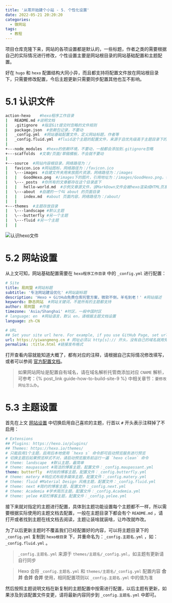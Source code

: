 ```yaml
---
title: '从零开始建个小站 - 5. 个性化设置'
date: 2022-05-21 20:20:20
categories:
  - 做网站
tags:
  - 教程
---
```

项目仓库克隆下来，网站的各项设置都是默认的，一些标题，作者之类的需要根据自己的实际情况进行修改，个性设置主要是网站根目录的网站基础配置和主题配置。

好在 `hugo` 和 `hexo` 配置结构大同小异，而且都支持将配置文件放在网站根目录下，只需要修改配置，今后主题更新只需要同步配置其他也互不影响。
<!-- more -->
# 5.1 认识文件
```bash
action-hexo    #hexo程序工作目录
|   README.md #说明文档
|   .gitignore  #指定Git提交时忽略的文件规则
|   package.json  #依赖包记录，不要动
|   _config.yml  #网站基础配置文件，定义网站标题，作者等
|   _config.fluid.yml  #fluid这个主题的配置文件，来源于且优先级高于主题目录下的_config.yml
|
+---node_modules  #hexo的依赖环境，不要动，一般都会添加到.gitignore忽略
+---scaffolds  #文章/页面/草稿模板，不会就不要动
|
+---source  #网站内容根目录，网络路径为：/
|   favicon.ico #网站图标，网络路径为：/favicon.ico
|   \---images  #自建文件夹用来放图片资源，网络路径为：/images
|   |   GoodHexo.png  #/images下的图片，引用地址为：/images/GoodHexo.png，也可以相对路径：../images/GoodHexo.png
|   \---_posts  #你所有的文章都存在这个目录底下
|   |   hello-world.md  #示例文章源文件，该MarkDown文件会被hexo渲染成HTML页发布
|   \---about  #自建的一个叫 about 的页面目录
|   |   index.md  #about 页面内容，网络路径为：/about/
|   |
+---themes  #主题存放目录
|   \---landscape #默认主题
|   \---butterfly #另一个主题
|   \---fluid #另一个主题
|   |
```
![认识hexo文件](https://raw.gitmirror.com/828767/static/master/images/hexo-files-tree.png "Hexo 项目文件结构")

# 5.2 网站设置
从上文可知，网站基础配置需要在 `hexo程序工作目录` 中的 `_config.yml` 进行配置：
```yml
# Site
title: 易网盟 #网站标题
subtitle: '专注网站建设优化' #网站副标题
description: 'Hexo + GitHub免费仓库托管方案，微软不倒，羊毛到老！' #网站描述
keywords: 静态网站  #网站关键词，不是所有的主题都支持
author: 易网盟  #作者
timezone: 'Asia/Shanghai' #时区，一般中国时区
# language: en  #网站语言，默认 en，请根据主题文档设置
language: zh-CN

# URL
## Set your site url here. For example, if you use GitHub Page, set url as 'https://username.github.io/project'
url: https://yiwangmeng.cn # 网址必须以 http[s]:// 开头，没有自己的域名就用免费 username.github.io
permalink: :title.html #链接发布格式
```
打开查看内容就能知道大概了，都有对应的注释，请根据自己实际情况修改填写，或者可以参阅 [官方配置文档](https://hexo.io/docs/configuration.html)。
> 如果网站网址是配置自有域名，请在域名解析托管商添加对应 `CNAME` 解析，可参考：{% post_link guide-how-to-build-site-9 %} 中相关章节：`要修改网址怎么办`。
# 5.3 主题设置
首先在上文 [网站设置](#5-2-网站设置) 中切换启用自己喜欢的主题，行首以 `#` 开头表示注释掉了不启用：
```yml
# Extensions 
## Plugins: https://hexo.io/plugins/
## Themes: https://hexo.io/themes/
# 只能启用1个主题，启用后本地使用 `hexo s` 命令即可启动预览服务进行预览
# 切换主题后如果预览样式不对，请启动预览服务前运行一遍 `hexo clean` 命令
# theme: landscape  #默认主题，最简单
# theme: maupassant #简洁的博客主题，配置文件：_config.maupassant.yml
theme: butterfly  #时尚的博客主题，配置文件：_config.butterfly.yml
# theme: matery #响应式布局多媒体主题，配置文件：_config.matery.yml
# theme: fluid #Material Design 风格主题，配置文件：_config.fluid.yml
# theme: next #简约的博客主题，配置文件：_config.next.yml
# theme: Academia #学术简历主题，配置文件：_config.Academia.yml
# theme: yelee #双栏博客主题，配置文件：_config.yelee.yml
```

接下来就对指定的主题进行配置，具体到主题功能设置每个主题都不一样，所以需要根据实际使用的主题文档去配置，一般在主题目录下都会有个 `README.md` ，请打开或者找到主题在线文档去阅读，主题让装啥就装啥，让咋改就咋改。

为了以后更新主题时不覆盖我们已经配置好的内容，可以将主题目录下的 `_config.yml` 复制到 `hexo根目录` 下，并重命名为：`_config.主题名.yml` ，如：`_config.fluid.yml` 。

> `_config.主题名.yml` 来源于 `themes/主题名/_config.yml`，如主题有更新请自行同步

> Hexo 会将 `_config.主题名.yml` 和 `themes/主题名/_config.yml` 配置内容 **合并**  **合并**  **合并** 使用，相同配置项则以 `_config.主题名.yml` 中的值为准


然后按照主题说明文档在新复制的主题配置中按需进行配置，以后主题有更新，如果涉及到该配置文件变更，请将最新内容同步到 `_config.主题名.yml` 中即可。